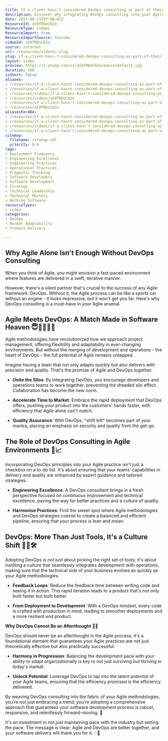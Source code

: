 ```yaml
---
title: If a client hasn't considered DevOps consulting as part of their Agile Consulting needs, why should they?
description: Discover why integrating DevOps consulting into your Agile coaching can enhance team performance and streamline software delivery. Watch now!
date: 2023-08-21T07:00:01Z
ResourceId: aS9TRDoC62o
ResourceType: videos
ResourceImport: true
ResourceImportSource: Youtube
videoId: aS9TRDoC62o
source: internal
url: /resources/videos/:slug
slug: if-a-client-hasn-t-considered-devops-consulting-as-part-of-their-agile-consulting-needs-why-should-they
layout: video
preview: https://i.ytimg.com/vi/aS9TRDoC62o/maxresdefault.jpg
duration: 198
isShort: false
aliases:
- /resources/if-a-client-hasnt-considered-devops-consulting-as-part-of-their-agile-consulting-needs-why-should-they
- /resources/if-a-client-hasnt-considered-devops-consulting-as-part-of-their-agile-consulting-needs-why-should
- /resources/videos/if-a-client-hasn't-considered-devops-consulting-as-part-of-their-agile-consulting-needs,-why-should
- /resources/videos/aS9TRDoC62o
- /resources/if-a-client-hasn't-considered-devops-consulting-as-part-of-their-agile-consulting-needs,-why-should
- /resources/aS9TRDoC62o
aliasesFor404:
- /resources/if-a-client-hasnt-considered-devops-consulting-as-part-of-their-agile-consulting-needs-why-should-they
- /resources/if-a-client-hasnt-considered-devops-consulting-as-part-of-their-agile-consulting-needs-why-should
- /resources/videos/if-a-client-hasn't-considered-devops-consulting-as-part-of-their-agile-consulting-needs,-why-should
- /resources/if-a-client-hasn't-considered-devops-consulting-as-part-of-their-agile-consulting-needs,-why-should
sitemap:
  filename: sitemap.xml
  priority: 0.6
tags:
- Deployment Frequency
- Engineering Excellence
- Engineering Practices
- Operational Practices
- Pragmatic Thinking
- Software Developers
- Software Development
- Strategy
- Technical Leadership
- Technical Mastery
- Working Software
resourceTypes:
- video
categories:
- DevOps
- Market Adaptability
- Product Delivery

---
```

## Why Agile Alone Isn't Enough Without DevOps Consulting 

When you think of Agile, you might envision a fast-paced environment where features are delivered in a swift, iterative manner.  

However, there's a silent partner that's crucial to the success of any Agile framework: DevOps. Without it, the Agile process can be like a sports car without an engine - it looks impressive, but it won't get you far. Here's why DevOps consulting is a must-have in your Agile arsenal. 

## Agile Meets DevOps: A Match Made in Software Heaven **😇👩‍💻🤝🔧** 

Agile methodologies have revolutionized how we approach project management, offering flexibility and adaptability in ever-changing environments. But without the merging of development and operations - the heart of DevOps - the full potential of Agile remains untapped.  

Imagine having a team that not only adapts quickly but also delivers with precision and quality. That's the promise of Agile and DevOps together. 

- **Unite the Silos**: By integrating DevOps, you encourage developers and operations teams to work together, preventing the dreaded silo effect. Collaboration has become the new norm. 

- **Accelerate Time to Market**: Embrace the rapid deployment that DevOps offers, pushing your product into the customers' hands faster, with efficiency that Agile alone can't match. 

- **Quality Assurance**: With DevOps, "shift left" becomes part of your mantra, placing an emphasis on security and quality from the get-go. 

## The Role of DevOps Consulting in Agile Environments **🌟📈** 

Incorporating DevOps principles into your Agile practice isn't just a checkbox on a to-do list. It's about ensuring that your teams’ capabilities in delivery and quality are enhanced by expert guidance and tailored strategies. 

- **Engineering Excellence**: A DevOps consultant brings in a fresh perspective focused on continuous improvement and technical excellence, paving the way for better practices and a culture of quality. 

- **Harmonise Practices**: Find the sweet spot where Agile methodologies and DevOps strategies coexist to create a balanced and efficient pipeline, ensuring that your process is lean and mean. 

## DevOps: More Than Just Tools, It's a Culture Shift 🔄💡🛠️ 

Adopting DevOps is not just about picking the right set of tools; it's about instilling a culture that seamlessly integrates development with operations, making sure that the technical side of your business evolves as quickly as your Agile methodologies. 

- **Feedback Loops**: Reduce the feedback time between writing code and seeing it in action. This rapid iteration leads to a product that's not only built faster but built better. 

- **From Deployment to Development**: With a DevOps mindset, every code is crafted with production in mind, leading to smoother deployments and a more resilient end product. 

**Why DevOps Cannot Be an Afterthought** **🎯🚀** 

DevOps should never be an afterthought in the Agile process; it's a foundational element that guarantees your Agile practices are not just theoretically effective but also practically successful. 

- **Harmony in Progression**: Balancing the development pace with your ability to adapt organizationally is key to not just surviving but thriving in today's market. 

- **Unlock Potential**: Leverage DevOps to tap into the latent potential of your Agile teams, ensuring that the efficiency promised is the efficiency delivered. 

By weaving DevOps consulting into the fabric of your Agile methodologies, you're not just embracing a trend; you're adopting a comprehensive approach that guarantees your software development process is robust, responsive, and relentlessly forward-moving. 🚀 

It's an investment in not just maintaining pace with the industry but setting the pace. The message is clear: Agile and DevOps are better together, and your software delivery will thank you for it. 💡🎉
